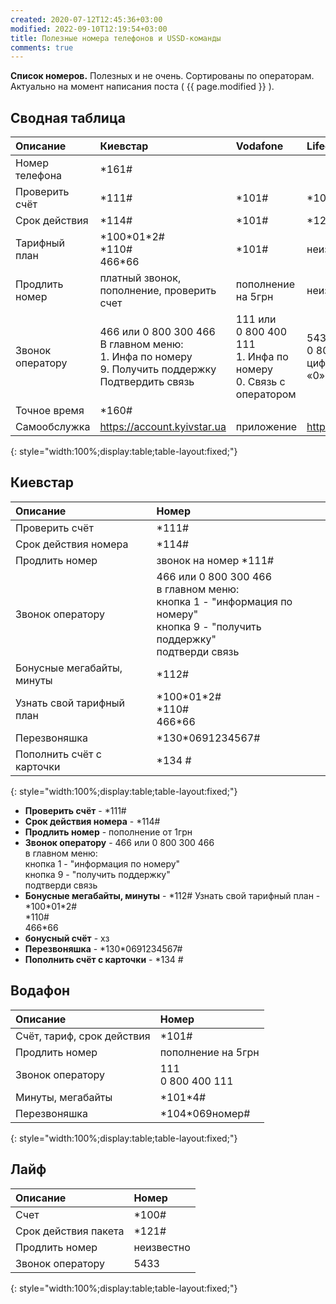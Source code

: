 ```yaml
---
created: 2020-07-12T12:45:36+03:00
modified: 2022-09-10T12:19:54+03:00
title: Полезные номера телефонов и USSD-команды
comments: true
---
```


**Список номеров.** Полезных и не очень. Сортированы по операторам. Актуально на момент написания поста ( {{ page.modified }} ).

## Сводная таблица

Описание | Киевстар | Vodafone | Lifecell
:-|:-|:-|:-
Номер телефона | \*161#
Проверить счёт | \*111# | \*101# | \*100#
Срок действия  | \*114# | \*101# | \*121#
Тарифный план | \*100\*01\*2# <br> \*110# <br> 466\*66 | \*101# | неизвестно
Продлить номер | платный звонок, пополнение, проверить счет | пополнение на 5грн | неизвестно
Звонок оператору | 466 или 0 800 300 466<br>В главном меню: <br>1. Инфа по номеру<br>9. Получить поддержку <br>Подтвердить связь | 111 или <br>0 800 400 111<br>1. Инфа по номеру<br>0. Связь с оператором | 5433 или<br>0 800 20 5433<br>цифра «5», цифра «0»
Точное время | \*160#
Самообслужка | <https://account.kyivstar.ua> | приложение | <https://my.lifecell.ua>

{: style="width:100%;display:table;table-layout:fixed;"}

## Киевстар

Описание | Номер
:-|:-
Проверить счёт | \*111#
Срок действия номера | \*114#
Продлить номер | звонок на номер \*111#
Звонок оператору | 466 или 0 800 300 466<br>в главном меню: <br>кнопка 1 - "информация по номеру"<br>кнопка 9 - "получить поддержку" <br>подтверди связь
Бонусные мегабайты, минуты | \*112#
Узнать свой тарифный план | \*100\*01\*2# <br> \*110# <br> 466\*66
Перезвоняшка | \*130\*0691234567#
Пополнить счёт с карточки | \*134 #  
{: style="width:100%;display:table;table-layout:fixed;"}


- **Проверить счёт** - \*111#
- **Срок действия номера** - \*114#
- **Продлить номер** - пополнение от 1грн
- **Звонок оператору** - 466 или 0 800 300 466<br>в главном меню: <br>кнопка 1 - "информация по номеру"<br>кнопка 9 - "получить поддержку" <br>подтверди связь
- **Бонусные мегабайты, минуты** - \*112#
Узнать свой тарифный план - \*100\*01\*2# <br> \*110# <br> 466\*66
- **бонусный счёт** - хз
- **Перезвоняшка** - \*130\*0691234567#
- **Пополнить счёт с карточки** -  \*134 #  

## Водафон

Описание | Номер
:-|:-
Счёт, тариф, срок действия | \*101#
Продлить номер | пополнение на 5грн
Звонок оператору | 111 <br> 0 800 400 111
Минуты, мегабайты | \*101\*4#
Перезвоняшка | \*104\*069номер#  
{: style="width:100%;display:table;table-layout:fixed;"}

## Лайф

Описание | Номер
:-|:-
Счет | \*100#
Срок действия пакета | \*121#
Продлить номер | неизвестно
Звонок оператору | 5433
{: style="width:100%;display:table;table-layout:fixed;"}
